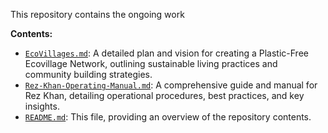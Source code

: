 This repository contains the ongoing work

**Contents:**
- [`EcoVillages.md`](EcoVillages.md): A detailed plan and vision for creating a Plastic-Free Ecovillage Network, outlining sustainable living practices and community building strategies.
- [`Rez-Khan-Operating-Manual.md`](rez-khan-operating-manual.md): A comprehensive guide and manual for Rez Khan, detailing operational procedures, best practices, and key insights.
- [`README.md`](README.md): This file, providing an overview of the repository contents.
